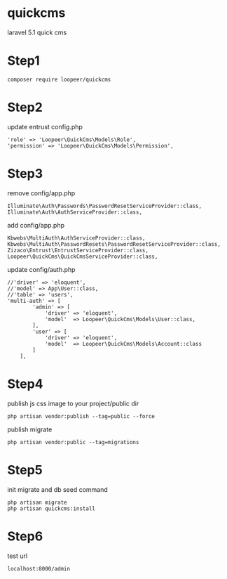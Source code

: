 # quickcms
laravel 5.1 quick cms

# Step1
```
composer require loopeer/quickcms
```
# Step2
update entrust config.php
```
'role' => 'Loopeer\QuickCms\Models\Role',
'permission' => 'Loopeer\QuickCms\Models\Permission',
```
# Step3
remove config/app.php
```
Illuminate\Auth\Passwords\PasswordResetServiceProvider::class,
Illuminate\Auth\AuthServiceProvider::class,
```
add config/app.php
```
Kbwebs\MultiAuth\AuthServiceProvider::class,
Kbwebs\MultiAuth\PasswordResets\PasswordResetServiceProvider::class,
Zizaco\Entrust\EntrustServiceProvider::class,
Loopeer\QuickCms\QuickCmsServiceProvider::class,
```
update config/auth.php
```
//'driver' => 'eloquent',
//'model' => App\User::class,
//'table' => 'users',
'multi-auth' => [
        'admin' => [
            'driver' => 'eloquent',
            'model'  => Loopeer\QuickCms\Models\User::class,
        ],
        'user' => [
            'driver' => 'eloquent',
            'model'  => Loopeer\QuickCms\Models\Account::class
        ]
    ],
```
# Step4
publish js css image to your project/public dir
```
php artisan vendor:publish --tag=public --force
```
publish migrate
```
php artisan vendor:public --tag=migrations
```
# Step5
init migrate and db seed command
```
php artisan migrate
php artisan quickcms:install
```
# Step6
test url
```
localhost:8000/admin
```

